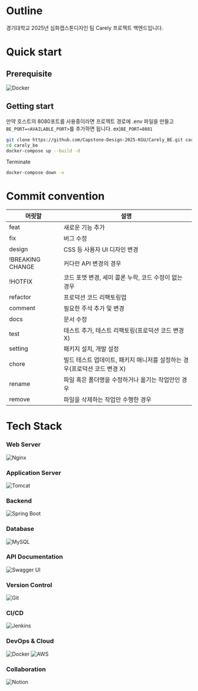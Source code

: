 # Outline

경기대학교 2025년 심화캡스톤디자인 팀 Carely 프로젝트 백엔드입니다.

# Quick start

## Prerequisite

![Docker](https://img.shields.io/badge/-Docker-2496ED?logo=docker&logoColor=white)

## Getting start

만약 호스트의 8080포트를 사용중이라면 프로젝트 경로에 .env 파일을 만들고
`BE_PORT=<AVAILABLE_PORT>`를 추가하면 됩니다. ex)`BE_PORT=8081`

```bash
git clone https://github.com/Capstone-Design-2025-KGU/Carely_BE.git carely_be
cd carely_be
docker-compose up --build -d
```

Terminate

```bash
docker-compose down -v
```

# Commit convention

| 머릿말 | 설명 |
| --- | --- |
| feat | 새로운 기능 추가 |
| fix | 버그 수정 |
| design | CSS 등 사용자 UI 디자인 변경 |
| !BREAKING CHANGE | 커다란 API 변경의 경우 |
| !HOTFIX | 코드 포맷 변경, 세미 콜론 누락, 코드 수정이 없는 경우 |
| refactor | 프로덕션 코드 리팩토링업 |
| comment | 필요한 주석 추가 및 변경 |
| docs | 문서 수정 |
| test | 테스트 추가, 테스트 리팩토링(프로덕션 코드 변경 X) |
| setting | 패키지 설치, 개발 설정 |
| chore | 빌드 테스트 업데이트, 패키지 매니저를 설정하는 경우(프로덕션 코드 변경 X) |
| rename | 파일 혹은 폴더명을 수정하거나 옮기는 작업만인 경우 |
| remove | 파일을 삭제하는 작업만 수행한 경우 |

# Tech Stack

### Web Server
![Nginx](https://img.shields.io/badge/-Nginx-009639?logo=nginx&logoColor=white)

### Application Server
![Tomcat](https://img.shields.io/badge/-Tomcat-F8DC75?logo=apache-tomcat&logoColor=black)

### Backend
![Spring Boot](https://img.shields.io/badge/-Spring_Boot-6DB33F?logo=spring-boot&logoColor=white)

### Database
![MySQL](https://img.shields.io/badge/-MySQL-4479A1?logo=mysql&logoColor=white)

### API Documentation
![Swagger UI](https://img.shields.io/badge/-Swagger_UI-85EA2D?logo=swagger&logoColor=black)

### Version Control
![Git](https://img.shields.io/badge/-Git-F05032?logo=git&logoColor=white)

### CI/CD
![Jenkins](https://img.shields.io/badge/-Jenkins-D24939?logo=jenkins&logoColor=white)

### DevOps & Cloud
![Docker](https://img.shields.io/badge/-Docker-2496ED?logo=docker&logoColor=white)
![AWS](https://img.shields.io/badge/-AWS-232F3E?logo=amazon-aws&logoColor=white)

### Collaboration
![Notion](https://img.shields.io/badge/-Notion-000000?logo=notion&logoColor=white)

